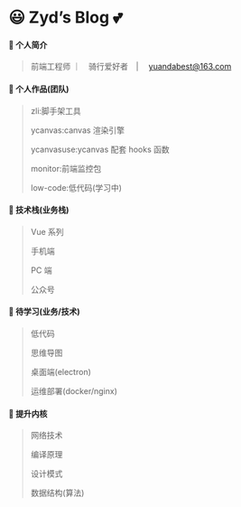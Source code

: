 # 😃 Zyd’s Blog 💕

#### 🤪 个人简介

> 前端工程师 ｜　骑行爱好者　| 　yuandabest@163.com

#### 🎢 个人作品(团队)

> zli:脚手架工具
>
> ycanvas:canvas 渲染引擎
>
> ycanvasuse:ycanvas 配套 hooks 函数
>
> monitor:前端监控包
>
> low-code:低代码(学习中)

#### 🌾 技术栈(业务栈)

> Vue 系列
>
> 手机端
>
> PC 端
>
> 公众号

#### 🤩 待学习(业务/技术)

> 低代码
>
> 思维导图
>
> 桌面端(electron)
>
> 运维部署(docker/nginx)

#### 🤑 提升内核

> 网络技术
>
> 编译原理
>
> 设计模式
>
> 数据结构(算法)

